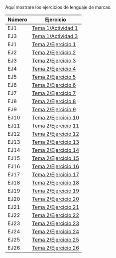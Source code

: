 Aquí mostrare los ejercicios de lenguaje de marcas.

Número | Ejercicio
------ | ------------
EJ1    | [Tema 1/Actividad 1](https://github.com/Cristian1112/Ejercicios-LLMM/blob/master/Tema%201/Actividad%201)
EJ3    | [Tema 1/Actividad 3](https://github.com/Cristian1112/Ejercicios-LLMM/blob/master/Tema%201/Actividad%203)
EJ1    | [Tema 2/Ejercicio 1](https://github.com/Cristian1112/Ejercicios-LLMM/blob/master/Tema%202/Ejercicio%201.html)
EJ2    | [Tema 2/Ejercicio 2](https://github.com/Cristian1112/Ejercicios-LLMM/blob/master/Tema%202/Ejercicio%202.html)
EJ3    | [Tema 2/Ejercicio 3](https://github.com/Cristian1112/Ejercicios-LLMM/blob/master/Tema%202/Ejercicio3.html)
EJ4    | [Tema 2/Ejercicio 4](https://github.com/Cristian1112/Ejercicios-LLMM/blob/master/Tema%202/Ejercicio%204.html)
EJ5    | [Tema 2/Ejercicio 5](https://github.com/Cristian1112/Ejercicios-LLMM/tree/master/Tema%202/Ejercicio%205/Mi%20sitio%20web)
EJ6    | [Tema 2/Ejercicio 6](https://github.com/Cristian1112/Ejercicios-LLMM/blob/master/Tema%202/Ejercicio%206.html)
EJ7    | [Tema 2/Ejercicio 7](https://github.com/Cristian1112/Ejercicios-LLMM/blob/master/Tema%202/Ejercicio%207.html)
EJ8    | [Tema 2/Ejercicio 8](https://github.com/Cristian1112/Ejercicios-LLMM/blob/master/Tema%202/Ejercicio%208.html)
EJ9    | [Tema 2/Ejercicio 9](https://github.com/Cristian1112/Ejercicios-LLMM/blob/master/Tema%202/Ejercicio%209.html)
EJ10   | [Tema 2/Ejercicio 10](https://github.com/Cristian1112/Ejercicios-LLMM/blob/master/Tema%202/Ejercicio%2010.html)
EJ11   | [Tema 2/Ejercicio 11](https://github.com/Cristian1112/Ejercicios-LLMM/blob/master/Tema%202/Ejercicio%2011.html)
EJ12   | [Tema 2/Ejercicio 12](https://github.com/Cristian1112/Ejercicios-LLMM/blob/master/Tema%202/Ejercicio%2012.html)
EJ13   | [Tema 2/Ejercicio 13](https://github.com/Cristian1112/Ejercicios-LLMM/blob/master/Tema%202/Ejercicio%2013.html)
EJ14   | [Tema 2/Ejercicio 14](https://github.com/Cristian1112/Ejercicios-LLMM/tree/master/Tema%202/Ejercicio%2014)
EJ15   | [Tema 2/Ejercicio 15](https://github.com/Cristian1112/Ejercicios-LLMM/tree/master/Tema%202/Ejercicio%2015)
EJ16   | [Tema 2/Ejercicio 16](https://github.com/Cristian1112/Ejercicios-LLMM/blob/master/Tema%202/Ejercicios%2016%2C%2017%2C%2018/Ejercicio%2016.html)
EJ17   | [Tema 2/Ejercicio 17](https://github.com/Cristian1112/Ejercicios-LLMM/blob/master/Tema%202/Ejercicios%2016%2C%2017%2C%2018/Ejercicio%2017.html)
EJ18   | [Tema 2/Ejercicio 18](https://github.com/Cristian1112/Ejercicios-LLMM/blob/master/Tema%202/Ejercicios%2016%2C%2017%2C%2018/Ejercicio%2018.html)
EJ19   | [Tema 2/Ejercicio 19](https://github.com/Cristian1112/Ejercicios-LLMM/blob/master/Tema%202/Ejercicio%2019.html)
EJ20   | [Tema 2/Ejercicio 20](https://github.com/Cristian1112/Ejercicios-LLMM/blob/master/Tema%202/Ejercicio%2020.html)
EJ21   | [Tema 2/Ejercicio 21](https://github.com/Cristian1112/Ejercicios-LLMM/blob/master/Tema%202/Ejercicio%2021.html)
EJ22   | [Tema 2/Ejercicio 22](https://zozor-cristian.000webhostapp.com/zozor.html)
EJ23   | [Tema 2/Ejercicio 23](https://github.com/Cristian1112/Ejercicios-LLMM/blob/master/Tema%202/Ejercicio%2023.html)
EJ24   | [Tema 2/Ejercicio 24](https://github.com/Cristian1112/Ejercicios-LLMM/blob/master/Tema%202/Ejercicio%2024.html)
EJ25   | [Tema 2/Ejercicio 25](https://github.com/Cristian1112/Ejercicios-LLMM/blob/master/Tema%202/Ejercicio%2025.html)
EJ26   | [Tema 2/Ejercicio 26](https://github.com/Cristian1112/Ejercicios-LLMM/blob/master/Tema%202/Ejercicio%2026.html)
